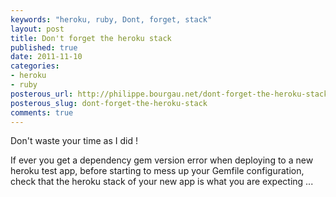 ```yaml
---
keywords: "heroku, ruby, Dont, forget, stack"
layout: post
title: Don't forget the heroku stack
published: true
date: 2011-11-10
categories:
- heroku
- ruby
posterous_url: http://philippe.bourgau.net/dont-forget-the-heroku-stack
posterous_slug: dont-forget-the-heroku-stack
comments: true
---
```

Don't waste your time as I did !

If ever you get a dependency gem version error when deploying to a new heroku test app, before starting to mess up your Gemfile configuration, check that the heroku stack of your new app is what you are expecting ...

